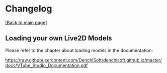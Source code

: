 # Changelog

[\[Back to main page\]](https://denchisoft.github.io/)

## Loading your own Live2D Models

Please refer to the chapter about loading models in the documentation:

https://raw.githubusercontent.com/DenchiSoft/denchisoft.github.io/master/docs/VTube_Studio_Documentation.pdf
